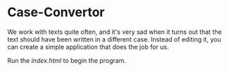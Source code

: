 # Case-Convertor
We work with texts quite often, and it's very sad when it turns out that the text should have been written in a different case. Instead of editing it, you can create a simple application that does the job for us.

Run the *index.html* to begin the program.
